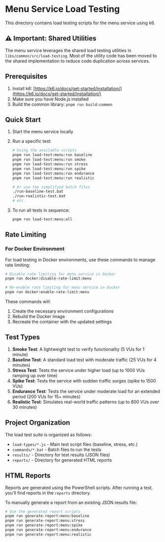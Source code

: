 # Menu Service Load Testing

This directory contains load testing scripts for the menu service using k6.

## ⚠️ Important: Shared Utilities

The menu service leverages the shared load testing utilities in `libs/common/src/load-testing`. 
Most of the utility code has been moved to the shared implementation to reduce code duplication across services.

## Prerequisites

1. Install k6: [https://k6.io/docs/get-started/installation/](https://k6.io/docs/get-started/installation/)
2. Make sure you have Node.js installed
3. Build the common library: `pnpm run build:common`

## Quick Start

1. Start the menu service locally

2. Run a specific test:
   ```bash
   # Using the available scripts
   pnpm run load-test:menu:run baseline
   pnpm run load-test:menu:run smoke
   pnpm run load-test:menu:run stress
   pnpm run load-test:menu:run spike
   pnpm run load-test:menu:run endurance
   pnpm run load-test:menu:run realistic
   
   # Or use the simplified batch files
   ./run-baseline-test.bat
   ./run-realistic-test.bat
   # etc.
   ```

3. To run all tests in sequence:
   ```bash
   pnpm run load-test:menu:all
   ```

## Rate Limiting

### For Docker Environment

For load testing in Docker environments, use these commands to manage rate limiting:

```bash
# Disable rate limiting for menu service in Docker
pnpm run docker:disable-rate-limit:menu

# Re-enable rate limiting for menu service in Docker
pnpm run docker:enable-rate-limit:menu
```

These commands will:
1. Create the necessary environment configurations
2. Rebuild the Docker image
3. Recreate the container with the updated settings

## Test Types

1. **Smoke Test**: A lightweight test to verify functionality (5 VUs for 1 minute)
2. **Baseline Test**: A standard load test with moderate traffic (25 VUs for 4 minutes)
3. **Stress Test**: Tests the service under higher load (up to 1000 VUs ramping up over time)
4. **Spike Test**: Tests the service with sudden traffic surges (spike to 1500 VUs)
5. **Endurance Test**: Tests the service under moderate load for an extended period (200 VUs for 15+ minutes)
6. **Realistic Test**: Simulates real-world traffic patterns (up to 800 VUs over 30 minutes)

## Project Organization

The load test suite is organized as follows:

- `load-types/*.js` - Main test script files (baseline, stress, etc.)
- `commands/*.bat` - Batch files to run the tests
- `results/` - Directory for test results (JSON files)
- `reports/` - Directory for generated HTML reports

## HTML Reports

Reports are generated using the PowerShell scripts. After running a test, you'll find reports in the `reports` directory.

To manually generate a report from an existing JSON results file:

```bash
# Use the generated report scripts
pnpm run generate-report:menu:baseline
pnpm run generate-report:menu:stress
pnpm run generate-report:menu:spike
pnpm run generate-report:menu:endurance
pnpm run generate-report:menu:realistic
``` 